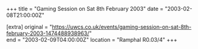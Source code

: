 +++
title = "Gaming Session on Sat 8th February 2003"
date = "2003-02-08T21:00:00Z"

[extra]
original = "https://uwcs.co.uk/events/gaming-session-on-sat-8th-february-2003-1474488938963/"    
end = "2003-02-09T04:00:00Z"
location = "Ramphal R0.03/4"
+++



